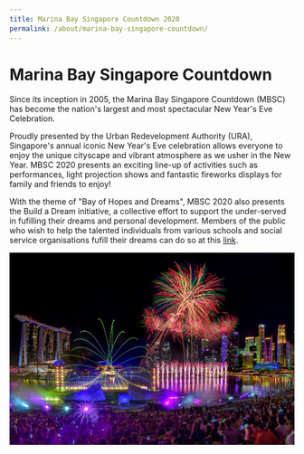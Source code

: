 ```yaml
---
title: Marina Bay Singapore Countdown 2020
permalink: /about/marina-bay-singapore-countdown/
---
```


# Marina Bay Singapore Countdown 

Since its inception in 2005, the Marina Bay Singapore Countdown (MBSC) has become the nation's largest and most spectacular New Year's Eve Celebration.
  
Proudly presented by the Urban Redevelopment Authority (URA), Singapore's annual iconic New Year's Eve celebration allows everyone to enjoy the unique cityscape and vibrant atmosphere as we usher in the New Year. MBSC 2020 presents an exciting line-up of activities such as performances, light projection shows and fantastic fireworks displays for family and friends to enjoy!

With the theme of "Bay of Hopes and Dreams", MBSC 2020 also presents the Build a Dream initiative, a collective effort to support the under-served in fufilling their dreams and personal development. Members of the public who wish to help the talented individuals from various schools and social service organisations fufill their dreams can do so at this <a href="https://ura-mbsc2020-staging.netlify.com/build-a-dream/">link</a>.

<img src="/images/HeroBannerKVF.jpg" />

